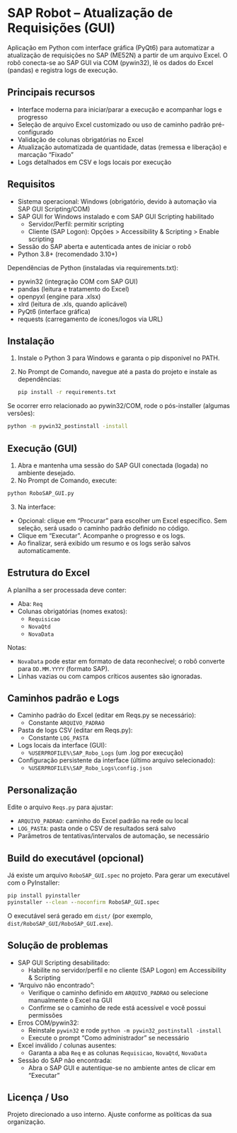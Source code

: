 # SAP Robot – Atualização de Requisições (GUI)

Aplicação em Python com interface gráfica (PyQt6) para automatizar a atualização de requisições no SAP (ME52N) a partir de um arquivo Excel. O robô conecta-se ao SAP GUI via COM (pywin32), lê os dados do Excel (pandas) e registra logs de execução.


## Principais recursos
- Interface moderna para iniciar/parar a execução e acompanhar logs e progresso
- Seleção de arquivo Excel customizado ou uso de caminho padrão pré-configurado
- Validação de colunas obrigatórias no Excel
- Atualização automatizada de quantidade, datas (remessa e liberação) e marcação “Fixado”
- Logs detalhados em CSV e logs locais por execução


## Requisitos
- Sistema operacional: Windows (obrigatório, devido à automação via SAP GUI Scripting/COM)
- SAP GUI for Windows instalado e com SAP GUI Scripting habilitado
  - Servidor/Perfil: permitir scripting
  - Cliente (SAP Logon): Opções > Accessibility & Scripting > Enable scripting
- Sessão do SAP aberta e autenticada antes de iniciar o robô
- Python 3.8+ (recomendado 3.10+)

Dependências de Python (instaladas via requirements.txt):
- pywin32 (integração COM com SAP GUI)
- pandas (leitura e tratamento do Excel)
- openpyxl (engine para .xlsx)
- xlrd (leitura de .xls, quando aplicável)
- PyQt6 (interface gráfica)
- requests (carregamento de ícones/logos via URL)


## Instalação
1) Instale o Python 3 para Windows e garanta o pip disponível no PATH.
2) No Prompt de Comando, navegue até a pasta do projeto e instale as dependências:

   ```bat
   pip install -r requirements.txt
   ```

Se ocorrer erro relacionado ao pywin32/COM, rode o pós-installer (algumas versões):

```bat
python -m pywin32_postinstall -install
```


## Execução (GUI)
1) Abra e mantenha uma sessão do SAP GUI conectada (logada) no ambiente desejado.
2) No Prompt de Comando, execute:

```bat
python RoboSAP_GUI.py
```

3) Na interface:
- Opcional: clique em “Procurar” para escolher um Excel específico. Sem seleção, será usado o caminho padrão definido no código.
- Clique em “Executar”. Acompanhe o progresso e os logs.
- Ao finalizar, será exibido um resumo e os logs serão salvos automaticamente.


## Estrutura do Excel
A planilha a ser processada deve conter:
- Aba: `Req`
- Colunas obrigatórias (nomes exatos):
  - `Requisicao`
  - `NovaQtd`
  - `NovaData`

Notas:
- `NovaData` pode estar em formato de data reconhecível; o robô converte para `DD.MM.YYYY` (formato SAP).
- Linhas vazias ou com campos críticos ausentes são ignoradas.


## Caminhos padrão e Logs
- Caminho padrão do Excel (editar em Reqs.py se necessário):
  - Constante `ARQUIVO_PADRAO`
- Pasta de logs CSV (editar em Reqs.py):
  - Constante `LOG_PASTA`
- Logs locais da interface (GUI):
  - `%USERPROFILE%\SAP_Robo_Logs` (um .log por execução)
- Configuração persistente da interface (último arquivo selecionado):
  - `%USERPROFILE%\SAP_Robo_Logs\config.json`


## Personalização
Edite o arquivo `Reqs.py` para ajustar:
- `ARQUIVO_PADRAO`: caminho do Excel padrão na rede ou local
- `LOG_PASTA`: pasta onde o CSV de resultados será salvo
- Parâmetros de tentativas/intervalos de automação, se necessário


## Build do executável (opcional)
Já existe um arquivo `RoboSAP_GUI.spec` no projeto. Para gerar um executável com o PyInstaller:

```bat
pip install pyinstaller
pyinstaller --clean --noconfirm RoboSAP_GUI.spec
```

O executável será gerado em `dist/` (por exemplo, `dist/RoboSAP_GUI/RoboSAP_GUI.exe`).


## Solução de problemas
- SAP GUI Scripting desabilitado:
  - Habilite no servidor/perfil e no cliente (SAP Logon) em Accessibility & Scripting
- “Arquivo não encontrado”:
  - Verifique o caminho definido em `ARQUIVO_PADRAO` ou selecione manualmente o Excel na GUI
  - Confirme se o caminho de rede está acessível e você possui permissões
- Erros COM/pywin32:
  - Reinstale `pywin32` e rode `python -m pywin32_postinstall -install`
  - Execute o prompt “Como administrador” se necessário
- Excel inválido / colunas ausentes:
  - Garanta a aba `Req` e as colunas `Requisicao`, `NovaQtd`, `NovaData`
- Sessão do SAP não encontrada:
  - Abra o SAP GUI e autentique-se no ambiente antes de clicar em “Executar”


## Licença / Uso
Projeto direcionado a uso interno. Ajuste conforme as políticas da sua organização.
